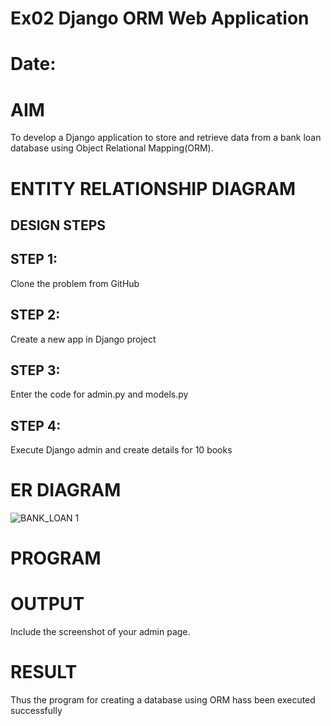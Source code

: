 # Ex02 Django ORM Web Application
# Date:
# AIM
To develop a Django application to store and retrieve data from a bank loan database using Object Relational Mapping(ORM).

# ENTITY RELATIONSHIP DIAGRAM
## DESIGN STEPS
## STEP 1:
Clone the problem from GitHub

## STEP 2:
Create a new app in Django project

## STEP 3:
Enter the code for admin.py and models.py

## STEP 4:
Execute Django admin and create details for 10 books

# ER DIAGRAM
![BANK_LOAN 1](https://github.com/user-attachments/assets/a9407eb1-04a6-4c1b-aa6a-f267750d37f2)


# PROGRAM
# OUTPUT
Include the screenshot of your admin page.

# RESULT
Thus the program for creating a database using ORM hass been executed successfully
